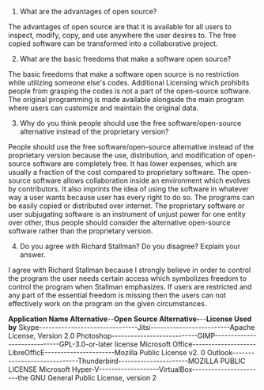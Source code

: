 1.	What are the advantages of open source?

The advantages of open source are that it is available for all users to inspect, modify, copy, and use anywhere the user desires to. The free copied software can be transformed into a collaborative project. 
  
2.	What are the basic freedoms that make a software open source?

The basic freedoms that make a software open source is no restriction while utilizing someone else's codes. Additional Licensing which  prohibits people from grasping the codes is not a part of the open-source software. The original programming is made available alongside the main program where users can customize and maintain the original data. 
  
3.	Why do you think people should use the free software/open-source alternative instead of the proprietary version?

People should use the free software/open-source alternative instead of the proprietary version because the use, distribution, and modification of open-source software are completely free. It has lower expenses, which are usually a fraction of the cost compared to proprietary software. The open-source software allows collaboration inside an environment which evolves by contributors. It also imprints the idea of using the software in whatever way a user wants because user has every right to do so. The programs can be easily copied or distributed over internet. The proprietary software or user subjugating software is an instrument of unjust power for one entity over other, thus people should consider the alternative open-source software rather than the proprietary version.
  
4.	Do you agree with Richard Stallman? Do you disagree? Explain your answer.

I agree with Richard Stallman because I strongly believe in order to control the program the user needs certain access which symbolizes freedom to control the program when Stallman emphasizes. If users are restricted and any part of the essential freedom is missing then the users can not effectively work on the program on the given circumstances.  
	
**Application Name Alternative**--**Open Source Alternative-**--**License Used by** 
Skype-------------------------------Jitsi-------------------------Apache License, Version 2.0
Photoshop---------------------------GIMP-----------------------------GPL-3.0-or-later license
Microsoft Office--------------------LibreOfficE----------------------Mozilla Public License v2. 0
Outlook-----------------------------Thunderbird----------------------MOZILLA PUBLIC LICENSE
Microsoft Hyper-V-------------------VirtualBox-----------------------the GNU General Public License, version 2